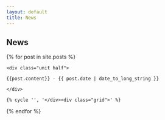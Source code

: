 ```yaml
---
layout: default
title: News
---
```


<script src="{{site.url}}/js/news.js"></script>

## News

<div class="grid">
{% for post in site.posts %}

    <div class="unit half">

    {{post.content}} - {{ post.date | date_to_long_string }}
    
    </div>
    
    {% cycle '', '</div><div class="grid">' %}
    
{% endfor %}
</div>